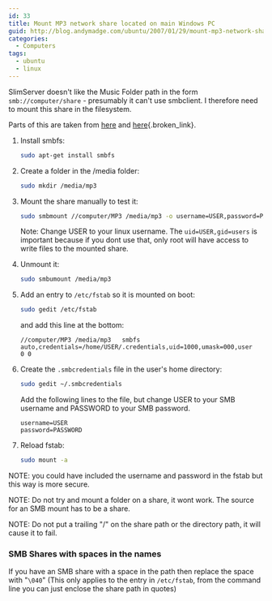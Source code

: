 ```yaml
---
id: 33
title: Mount MP3 network share located on main Windows PC
guid: http://blog.andymadge.com/ubuntu/2007/01/29/mount-mp3-network-share-located-on-main-windows-pc/
categories:
  - Computers
tags:
  - ubuntu
  - linux
---
```

SlimServer doesn't like the Music Folder path in the form `smb://computer/share` - presumably it can't use smbclient. I therefore need to mount this share in the filesystem.

Parts of this are taken from [here](http://ubuntuforums.org/showthread.php?t=280473) and [here](http://www.mattvanstone.com/2006/06/automatically_mounting_smb_sha.html){.broken_link}.

<!--more-->

  1. Install smbfs:

        ```bash
        sudo apt-get install smbfs
        ```

  2. Create a folder in the /media folder: 

        ```bash
        sudo mkdir /media/mp3
        ```

  3. Mount the share manually to test it: 

        ```bash
        sudo smbmount //computer/MP3 /media/mp3 -o username=USER,password=PASSWORD,uid=1000,mask=000
        ```
    
        Note: Change USER to your linux username. The `uid=USER,gid=users` is important because if you dont use that, only root will have access to write files to the mounted share.
    
  4. Unmount it:

        ```bash
        sudo smbumount /media/mp3
        ```

  5. Add an entry to `/etc/fstab` so it is mounted on boot: 
    
        ```bash
        sudo gedit /etc/fstab
        ```
    
        and add this line at the bottom:
        
        ```
        //computer/MP3 /media/mp3   smbfs  auto,credentials=/home/USER/.credentials,uid=1000,umask=000,user   0 0
        ```

  6. Create the `.smbcredentials` file in the user's home directory: 
    
        ```bash
        sudo gedit ~/.smbcredentials
        ```
    
        Add the following lines to the file, but change USER to your SMB username and PASSWORD to your SMB password.
        
        ```
        username=USER
        password=PASSWORD
        ```
    
  7. Reload fstab:
    
        ```bash
        sudo mount -a
        ```
    
NOTE: you could have included the username and password in the fstab but this way is more secure.

NOTE: Do not try and mount a folder on a share, it wont work. The source for an SMB mount has to be a share.

NOTE: Do not put a trailing "/" on the share path or the directory path, it will cause it to fail.

### SMB Shares with spaces in the names

If you have an SMB share with a space in the path then replace the space with "`\040`" (This only applies to the entry in `/etc/fstab`, from the command line you can just enclose the share path in quotes)